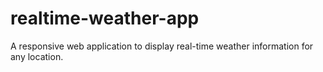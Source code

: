 # realtime-weather-app
 A responsive web application to display real-time weather information for any location.
